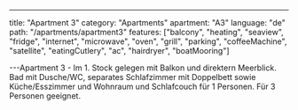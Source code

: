 ---
title: "Apartment 3"
category: "Apartments"
apartment: "A3"
language: "de"
path: "/apartments/apartment3"
features: ["balcony",
"heating",
"seaview",
"fridge",
"internet",
"microwave",
"oven",
"grill",
"parking",
"coffeeMachine",
"satellite",
"eatingCutlery",
"ac",
"hairdryer",
"boatMooring"]

---Apartment 3 - Im 1. Stock gelegen mit Balkon und direktern Meerblick. Bad mit Dusche/WC, separates Schlafzimmer mit Doppelbett sowie Küche/Esszimmer und Wohnraum und Schlafcouch für 1 Personen. Für 3 Personen geeignet.
